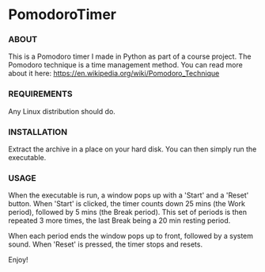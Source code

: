 # PomodoroTimer

<h3>ABOUT</h3>

This is a Pomodoro timer I made in Python as part of a course project.
The Pomodoro technique is a time management method. You can read more about it here: https://en.wikipedia.org/wiki/Pomodoro_Technique


<h3>REQUIREMENTS</h3>
Any Linux distribution should do.

<h3>INSTALLATION</h3>

Extract the archive in a place on your hard disk.
You can then simply run the executable.


<h3>USAGE</h3>

When the executable is run, a window pops up with a 'Start' and a 'Reset' button.
When 'Start' is clicked, the timer counts down 25 mins (the Work period), followed by 5 mins (the Break period).
This set of periods is then repeated 3 more times, the last Break being a 20 min resting period.

When each period ends the window pops up to front, followed by a system sound.
When 'Reset' is pressed, the timer stops and resets.

Enjoy!
